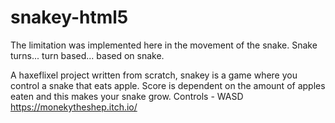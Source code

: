 # snakey-html5

The limitation was implemented here in the movement of the snake. Snake turns... turn based... based on snake.

A haxeflixel project written from scratch, snakey is a game where you control a snake that eats apple. Score is dependent on the amount of apples eaten and this makes your snake grow. Controls - WASD
https://monekytheshep.itch.io/
